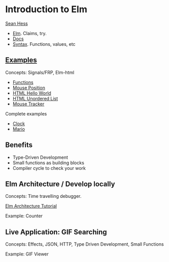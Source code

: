 Introduction to Elm
===================

[Sean Hess](http://seanhess.github.io)

- [Elm](http://elm-lang.org/). Claims, try.
- [Docs](http://elm-lang.org/docs)
- [Syntax](http://elm-lang.org/docs/syntax). Functions, values, etc


[Examples](http://elm-lang.org/examples)
-----------------------------------------

Concepts: Signals/FRP, Elm-html

- [Functions](http://elm-lang.org/examples/functions)
- [Mouse Position](http://elm-lang.org/examples/mouse-position)
- [HTML Hello World](http://elm-lang.org/examples/hello-html)
- [HTML Unordered List](http://elm-lang.org/examples/unordered-list)
- [Mouse Tracker](http://elm-lang.org/examples/mouse-tracker)

Complete examples

- [Clock](http://elm-lang.org/examples/clock)
- [Mario](http://elm-lang.org/examples/mario)


Benefits
--------------------

- Type-Driven Development
- Small functions as building blocks
- Compiler cycle to check your work

Elm Architecture / Develop locally
----------------

Concepts: Time travelling debugger.

[Elm Architecture Tutorial](https://github.com/evancz/elm-architecture-tutorial/)

Example: Counter

Live Application: GIF Searching
-------------------------------

Concepts: Effects, JSON, HTTP, Type Driven Development, Small Functions

Example: GIF Viewer


